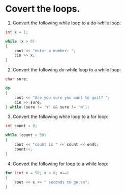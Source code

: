# Covert the loops.

1. Convert the following while loop to a do-while loop:

```c++
int x = 1;

while (x > 0)
{
    cout << "enter a number: ";
    cin >> x;
}
```

2. Convert the following do-while loop to a while loop:

```c++
char sure;

do
{
    cout << "Are you sure you want to quit? ";
    cin >> sure;
} while (sure != 'Y' && sure != 'N');
```

3. Convert the following while loop to a for loop:

```c++
int count = 0;

while (count < 50)
{
    cout << "count is " << count << endl;
    count++;
}
```

4. Convert the following for loop to a while loop:

```c++
for (int x = 50; x > 0; x−−)
{
    cout << x << " seconds to go.\n";
}
```
